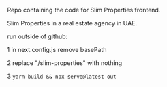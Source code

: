 Repo containing the code for Slim Properties frontend.

Slim Properties in a real estate agency in UAE.



run outside of github:

1 in next.config.js remove basePath

2 replace "/slim-properties" with nothing

3 ```yarn build && npx serve@latest out```
